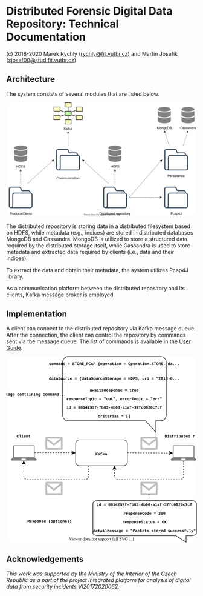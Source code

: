 # Distributed Forensic Digital Data Repository: Technical Documentation

(c) 2018-2020 Marek Rychly (rychly@fit.vutbr.cz) and Martin Josefik (xjosef00@stud.fit.vutbr.cz)

## Architecture

The system consists of several modules that are listed below.

![Architecture](./Architecture.svg)

The distributed repository is storing data in a distributed filesystem based on HDFS,
while metadata (e.g., indices) are stored in distributed databases MongoDB and Cassandra.
MongoDB is utilized to store a structured data required by the distributed storage itself,
while Cassandra is used to store metadata and extracted data required by clients
(i.e., data and their indices).

To extract the data and obtain their metadata, the system utilizes Pcap4J library.

As a communication platform between the distributed repository and its clients,
Kafka message broker is employed.

## Implementation

A client can connect to the distributed repository via Kafka message queue.
After the connection, the client can control the repository by commands sent via the message queue.
The list of commands is available in the [User Guide](./user-guide.md).

![Kafka communication](./Kafka_communication.svg)

## Acknowledgements

*This work was supported by the Ministry of the Interior of the Czech Republic as a part of the project Integrated platform for analysis of digital data from security incidents VI20172020062.*
